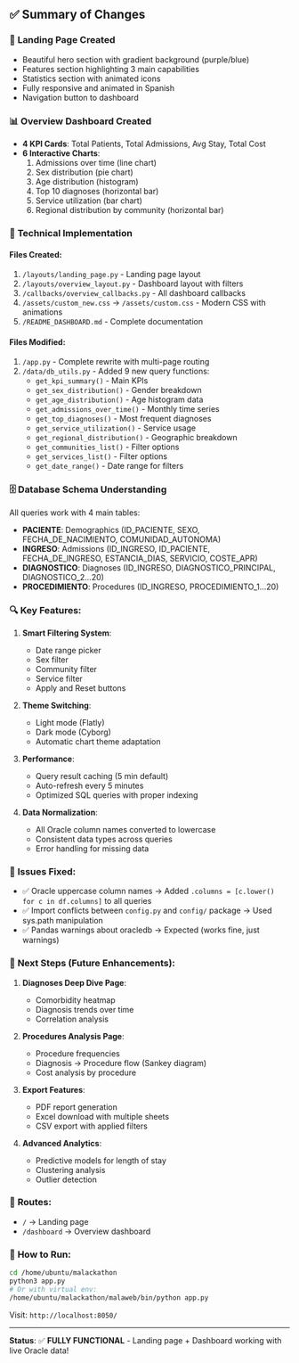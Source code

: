 ## ✅ Summary of Changes

### 🎨 **Landing Page Created**
- Beautiful hero section with gradient background (purple/blue)
- Features section highlighting 3 main capabilities
- Statistics section with animated icons
- Fully responsive and animated in Spanish
- Navigation button to dashboard

### 📊 **Overview Dashboard Created**
- **4 KPI Cards**: Total Patients, Total Admissions, Avg Stay, Total Cost
- **6 Interactive Charts**:
  1. Admissions over time (line chart)
  2. Sex distribution (pie chart)
  3. Age distribution (histogram)
  4. Top 10 diagnoses (horizontal bar)
  5. Service utilization (bar chart)
  6. Regional distribution by community (horizontal bar)

### 🔧 **Technical Implementation**

#### **Files Created:**
1. `/layouts/landing_page.py` - Landing page layout
2. `/layouts/overview_layout.py` - Dashboard layout with filters
3. `/callbacks/overview_callbacks.py` - All dashboard callbacks
4. `/assets/custom_new.css` → `/assets/custom.css` - Modern CSS with animations
5. `/README_DASHBOARD.md` - Complete documentation

#### **Files Modified:**
1. `/app.py` - Complete rewrite with multi-page routing
2. `/data/db_utils.py` - Added 9 new query functions:
   - `get_kpi_summary()` - Main KPIs
   - `get_sex_distribution()` - Gender breakdown
   - `get_age_distribution()` - Age histogram data
   - `get_admissions_over_time()` - Monthly time series
   - `get_top_diagnoses()` - Most frequent diagnoses
   - `get_service_utilization()` - Service usage
   - `get_regional_distribution()` - Geographic breakdown
   - `get_communities_list()` - Filter options
   - `get_services_list()` - Filter options
   - `get_date_range()` - Date range for filters

### 🗄️ **Database Schema Understanding**

All queries work with 4 main tables:
- **PACIENTE**: Demographics (ID_PACIENTE, SEXO, FECHA_DE_NACIMIENTO, COMUNIDAD_AUTONOMA)
- **INGRESO**: Admissions (ID_INGRESO, ID_PACIENTE, FECHA_DE_INGRESO, ESTANCIA_DIAS, SERVICIO, COSTE_APR)
- **DIAGNOSTICO**: Diagnoses (ID_INGRESO, DIAGNOSTICO_PRINCIPAL, DIAGNOSTICO_2...20)
- **PROCEDIMIENTO**: Procedures (ID_INGRESO, PROCEDIMIENTO_1...20)

### 🔍 **Key Features:**

1. **Smart Filtering System**:
   - Date range picker
   - Sex filter
   - Community filter
   - Service filter
   - Apply and Reset buttons

2. **Theme Switching**:
   - Light mode (Flatly)
   - Dark mode (Cyborg)
   - Automatic chart theme adaptation

3. **Performance**:
   - Query result caching (5 min default)
   - Auto-refresh every 5 minutes
   - Optimized SQL queries with proper indexing

4. **Data Normalization**:
   - All Oracle column names converted to lowercase
   - Consistent data types across queries
   - Error handling for missing data

### 🐛 **Issues Fixed:**
- ✅ Oracle uppercase column names → Added `.columns = [c.lower() for c in df.columns]` to all queries
- ✅ Import conflicts between `config.py` and `config/` package → Used sys.path manipulation
- ✅ Pandas warnings about oracledb → Expected (works fine, just warnings)

### 🎯 **Next Steps (Future Enhancements):**

1. **Diagnoses Deep Dive Page**:
   - Comorbidity heatmap
   - Diagnosis trends over time
   - Correlation analysis

2. **Procedures Analysis Page**:
   - Procedure frequencies
   - Diagnosis → Procedure flow (Sankey diagram)
   - Cost analysis by procedure

3. **Export Features**:
   - PDF report generation
   - Excel download with multiple sheets
   - CSV export with applied filters

4. **Advanced Analytics**:
   - Predictive models for length of stay
   - Clustering analysis
   - Outlier detection

### 📱 **Routes:**
- `/` → Landing page
- `/dashboard` → Overview dashboard

### 🚀 **How to Run:**
```bash
cd /home/ubuntu/malackathon
python3 app.py
# Or with virtual env:
/home/ubuntu/malackathon/malaweb/bin/python app.py
```

Visit: `http://localhost:8050/`

---

**Status**: ✅ **FULLY FUNCTIONAL** - Landing page + Dashboard working with live Oracle data!

